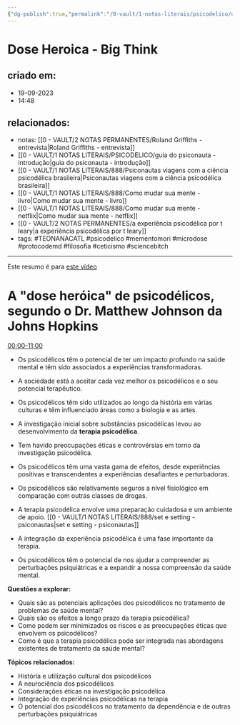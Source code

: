 ```yaml
---
{"dg-publish":true,"permalink":"/0-vault/1-notas-literais/psicodelico/dose-heroica-big-think/","tags":["TEONANACATL","psicodelico","mementomori","microdose","protocodemd","filosofia","ceticismo","sciencebitch"],"dgHomeLink":true,"dgShowLocalGraph":true,"dgShowFileTree":true,"dgEnableSearch":true}
---
```


# Dose Heroica - Big Think

## criado em: 
- 19-09-2023
- 14:48
## relacionados:
- notas: [[0 - VAULT/2 NOTAS PERMANENTES/Roland Griffiths - entrevista\|Roland Griffiths - entrevista]]
- [[0 - VAULT/1 NOTAS LITERAIS/PSICODELICO/guia do psiconauta - introdução\|guia do psiconauta - introdução]]
- [[0 - VAULT/1 NOTAS LITERAIS/888/Psiconautas viagens com a ciência psicodélica brasileira\|Psiconautas viagens com a ciência psicodélica brasileira]]
- [[0 - VAULT/1 NOTAS LITERAIS/888/Como mudar sua mente - livro\|Como mudar sua mente - livro]]
- [[0 - VAULT/1 NOTAS LITERAIS/888/Como mudar sua mente - netflix\|Como mudar sua mente - netflix]]
- [[0 - VAULT/2 NOTAS PERMANENTES/a experiência psicodélica por t leary\|a experiência psicodélica por t leary]]
- tags: #TEONANACATL #psicodelico #mementomori #microdose #protocodemd #filosofia #ceticismo #sciencebitch
---

Este resumo é para [este vídeo](https://www.youtube.com/watch?v=HGqFxjQI3is)

# A "dose heróica" de psicodélicos, segundo o Dr. Matthew Johnson da Johns Hopkins

[00:00-11:00](https://www.youtube.com/watch?v=HGqFxjQI3is&t=0) 
 - Os psicodélicos têm o potencial de ter um impacto profundo na saúde mental e têm sido associados a experiências transformadoras.
- A sociedade está a aceitar cada vez melhor os psicodélicos e o seu potencial terapêutico.
- Os psicodélicos têm sido utilizados ao longo da história em várias culturas e têm influenciado áreas como a biologia e as artes.
- A investigação inicial sobre substâncias psicodélicas levou ao desenvolvimento da **terapia psicodélica**.
- Tem havido preocupações éticas e controvérsias em torno da investigação psicodélica.
- Os psicodélicos têm uma vasta gama de efeitos, desde experiências positivas e transcendentes a experiências desafiantes e perturbadoras.
- Os psicodélicos são relativamente seguros a nível fisiológico em comparação com outras classes de drogas.
- A terapia psicodélica envolve uma preparação cuidadosa e um ambiente de apoio. [[0 - VAULT/1 NOTAS LITERAIS/888/set e setting - psiconautas\|set e setting - psiconautas]]
  
- A integração da experiência psicodélica é uma fase importante da terapia.
- Os psicodélicos têm o potencial de nos ajudar a compreender as perturbações psiquiátricas e a expandir a nossa compreensão da saúde mental.

**Questões a explorar:**
- Quais são as potenciais aplicações dos psicodélicos no tratamento de problemas de saúde mental?
- Quais são os efeitos a longo prazo da terapia psicodélica?
- Como podem ser minimizados os riscos e as preocupações éticas que envolvem os psicodélicos?
- Como é que a terapia psicodélica pode ser integrada nas abordagens existentes de tratamento da saúde mental?

**Tópicos relacionados:**
- História e utilização cultural dos psicodélicos
- A neurociência dos psicodélicos
- Considerações éticas na investigação psicodélica
- Integração de experiências psicodélicas na terapia
- O potencial dos psicodélicos no tratamento da dependência e de outras perturbações psiquiátricas